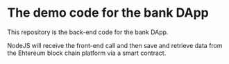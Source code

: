 # The demo code for the bank DApp

This repository is the back-end code for the bank DApp.

NodeJS will receive the front-end call and then save and retrieve data from the Ehtereum block chain platform via a smart contract.